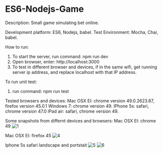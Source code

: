 # ES6-Nodejs-Game

Description: Small game simulating bet online. 

Development platform: ES6, Nodejs, babel.
Test Environment: Mocha, Chai, babel.

How to run:
1. To start the server, run command: npm run dev
2. Open browser, enter: http://localhost:3000
3. To test in different browser and devices, if in the same wifi, get running server ip address, and replace localhost with
that IP address.

To run unit test:
1. run command: npm run test

Tested browsers and devices:
Mac OSX EI: chrome version 49.0.2623.87, firefox version 45.0.1
Windows 7: chrome version 49.
IPhone 5s: safari, chrome version 47.0
IPad air: safari, chrome version 49.

Some snapshots from differnt devices and browsers: 
Mac OSX EI: chrome 49
![1](https://cloud.githubusercontent.com/assets/7226799/14160570/5d8a7ee2-f6dd-11e5-9529-948d347f67e8.png)

Mac OSX EI: firefox 45
![4](https://cloud.githubusercontent.com/assets/7226799/14160568/5d8a2e74-f6dd-11e5-811a-5557e4866d9f.png)

Iphone 5s safari landscape and portstait
![5](https://cloud.githubusercontent.com/assets/7226799/14160571/5d8b2b58-f6dd-11e5-937a-664ae5351957.PNG)
![6](https://cloud.githubusercontent.com/assets/7226799/14160569/5d8a3202-f6dd-11e5-8627-dcda8754269d.PNG)




